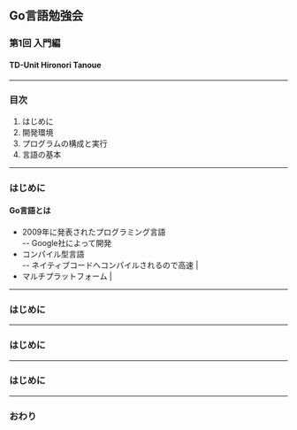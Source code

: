 ## Go言語勉強会
### 第1回 入門編
#### TD-Unit Hironori Tanoue
---
### 目次
1. はじめに
2. 開発環境
3. プログラムの構成と実行
4. 言語の基本
---
### はじめに
#### Go言語とは
- 2009年に発表されたプログラミング言語  
-- Google社によって開発
- コンパイル型言語  
-- ネイティブコードへコンパイルされるので高速 |
- マルチプラットフォーム |
---
### はじめに
---
### はじめに
---
### はじめに
---
### おわり
